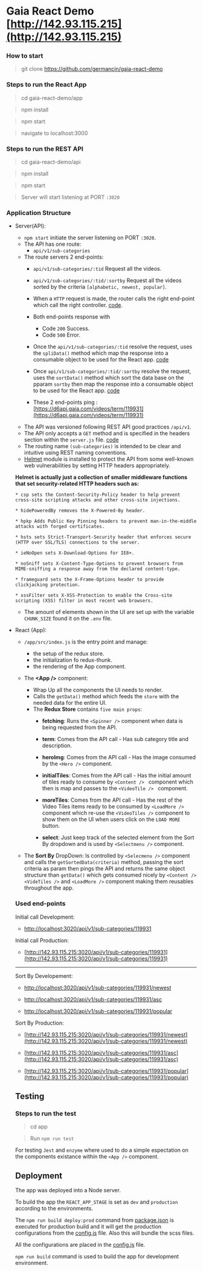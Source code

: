 # Gaia React Demo [http://142.93.115.215](http://142.93.115.215)

### How to start
> git clone https://github.com/germancin/gaia-react-demo

### Steps to run the React App
> cd gaia-react-demo/app

> npm install

> npm start

> navigate to localhost:3000

### Steps to run the REST API

> cd gaia-react-demo/api

> npm install

> npm start

> Server will start listening at PORT `:3020`

### Application Structure

* Server(API):
	* `npm start` initiate the server listening on PORT `:3020`.
	* The API has one route:
        * `api/v1/sub-categories`
	* The route servers 2 end-points:
        * `api/v1/sub-categories/:tid` Request all the videos.
        * `api/v1/sub-categories/:tid/:sortby` Request all the videos sorted by the criteria `[alphabetic, newest, popular]`.
		* When a `HTTP` request is made, the router calls the right end-point which call the right controller. [code](http://).
        * Both end-points response with 
            * Code `200` Success.
            * Code `500` Error.

        * Once the `api/v1/sub-categories/:tid` resolve the request, uses the `spliData()` method which map the response into a consumable object to be used for the React app. [code](https://github.com/germancin/gaia-react-demo/blob/master/api/controllers/subCategoryController.js#L36)

        * Once `api/v1/sub-categories/:tid/:sortby` resolve the request, uses the `sortData()` method which sort the data base on the pparam `sortby` then map the response into a consumable object to be used for the React app. [code](https://github.com/germancin/gaia-react-demo/blob/master/api/controllers/subCategoryController.js)

		* These 2 end-points ping : [https://d6api.gaia.com/videos/term/119931](https://d6api.gaia.com/videos/term/119931)
    * The API was versioned following REST API good practices `/api/v1`.
    * The API only accepts a `GET`  method and is specified in the headers section within the `server.js` file. [code](https://github.com/germancin/gaia-react-demo/blob/master/api/server.js)
    * The routing name `(sub-categories)`  is intended to be clear and intuitive using REST naming conventions.
    * [Helmet](https://www.npmjs.com/package/helmet) module is installed to protect the API from some well-known web vulnerabilities by setting HTTP headers appropriately.

    **Helmet is actually just a collection of smaller middleware functions that set security-related HTTP headers such as:**
    ```
    * csp sets the Content-Security-Policy header to help prevent  cross-site scripting attacks and other cross-site injections.

    * hidePoweredBy removes the X-Powered-By header.

    * hpkp Adds Public Key Pinning headers to prevent man-in-the-middle attacks with forged certificates.

    * hsts sets Strict-Transport-Security header that enforces secure (HTTP over SSL/TLS) connections to the server.

    * ieNoOpen sets X-Download-Options for IE8+.

    * noSniff sets X-Content-Type-Options to prevent browsers from MIME-sniffing a response away from the declared content-type.

    * frameguard sets the X-Frame-Options header to provide clickjacking protection.

    * xssFilter sets X-XSS-Protection to enable the Cross-site scripting (XSS) filter in most recent web browsers.
    ```
    * The amount of elements shown in the UI are set up with the variable `CHUNK_SIZE` found it on the `.env` file.


* React (App):
    * `/app/src/index.js` is the entry point and manage:
        * the setup of the redux store.
        * the initialization fo redux-thunk.
        * the rendering of the App component.

    * The **\<App /\>** component:
        * Wrap Up all the components the UI needs to render.
        * Calls the `getData()` method which feeds the `store` with the needed data for the entire UI.
        * The **Redux Store** contains `five main props`:
            * **fetching**: Runs the `<Spinner />` component when data is being requested from the API. 

            * **term**: Comes from the API call - Has sub category title and description.
            * **heroImg**: Comes from the API call - Has the image consumed by the `<Hero />` component.
            * **initialTiles**: Comes from the API call - Has the initial amount of tiles ready to consume by `<Content /> ` component which then is map and passes to the `<VideoTile /> ` component. 
            * **moreTiles**: Comes from the API call - Has the rest of the Video Tiles items ready to be consumed by `<LoadMore />` component which re-use the `<VideoTiles />` component to show them on the UI when users click on the `LOAD MORE` button.
            * **select**: Just keep track of the selected element from the Sort By dropdown and is used by `<Selectmenu />` component.
        
    *  The **Sort By** DropDown: Is controlled by `<Selecmenu />` component and calls the `getSortedData(criteria)` method, passing the sort criteria as param then pings the API and returns the same object structure than `getData()` which gets consumed nicely by `<Content /> <VideTiles />` and `<LoadMore />` component making them reusables throughout the app.

    ### Used end-points
        
    Initial call Development:
    * [http://localhost:3020/api/v1/sub-categories/119931](http://142.93.115.215:3020/api/v1/sub-categories/119931)

    Initial call Production:
    * [http://142.93.115.215:3020/api/v1/sub-categories/119931](http://142.93.115.215:3020/api/v1/sub-categories/119931)

    *****************************************************************
    
    Sort By Developement:
    * [http://localhost:3020/api/v1/sub-categories/119931/newest](http://142.93.115.215:3020/api/v1/sub-categories/119931/newest)

    * [http://localhost:3020/api/v1/sub-categories/119931/asc](http://142.93.115.215:3020/api/v1/sub-categories/119931/asc)

    * [http://localhost:3020/api/v1/sub-categories/119931/popular](http://142.93.115.215:3020/api/v1/sub-categories/119931/popular)

    Sort By Production:
    * [http://142.93.115.215:3020/api/v1/sub-categories/119931/newest](http://142.93.115.215:3020/api/v1/sub-categories/119931/newest)

    * [http://142.93.115.215:3020/api/v1/sub-categories/119931/asc](http://142.93.115.215:3020/api/v1/sub-categories/119931/asc)

    * [http://142.93.115.215:3020/api/v1/sub-categories/119931/popular](http://142.93.115.215:3020/api/v1/sub-categories/119931/popular)


    ## Testing 
    ### Steps to run the test

    > cd app

    > Run `npm run test`

    For testing `Jest` and `enzyme` where used to do a simple espectation on the components existance within the `<App />` component.

    ## Deployment

    The app was deployed into a Node server.

    To build the app the ``REACT_APP_STAGE`` is set as `dev` and `production` according to the environments.

    The ``npm run build deploy:prod`` command from [package.json](https://github.com/germancin/gaia-react-demo/blob/master/app/package.json#L25) is executed for production build and it will get the production configurations from the [config.js](https://github.com/germancin/gaia-react-demo/blob/master/app/src/config.js) file. Also this will bundle the scss files. 

    All the configurations are placed in the [config.js](https://github.com/germancin/gaia-react-demo/blob/master/app/src/config.js) file.

    ``npm run build`` command is used to build the app for development environment.



